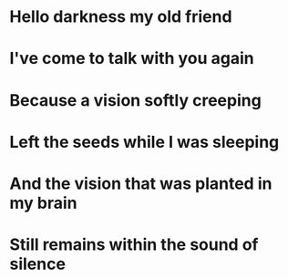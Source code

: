 # Hello darkness my old friend 

# I've come to talk with you again 

# Because a vision softly creeping 

# Left the seeds while I was sleeping

# And the vision that was planted in my brain 

# Still remains within the sound of silence 
